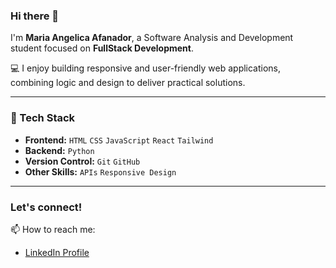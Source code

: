 ### Hi there 👋

I'm **Maria Angelica Afanador**, a Software Analysis and Development student focused on **FullStack Development**.

💻 I enjoy building responsive and user-friendly web applications, combining logic and design to deliver practical solutions.  

---

### 🚀 Tech Stack

* **Frontend:** `HTML` `CSS` `JavaScript` `React` `Tailwind`
* **Backend:** `Python` 
* **Version Control:** `Git` `GitHub`  
* **Other Skills:** `APIs` `Responsive Design`  


---
### Let's connect!

📫 How to reach me:
* [LinkedIn Profile](https://www.linkedin.com/in/angelica-afanador-23a87419a/) 
